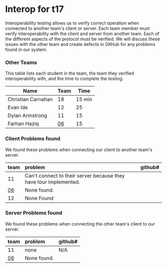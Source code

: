 # Interop for t17

Interoperability testing allows us to verify correct operation when connected to another team's client or server.
Each team member must verify interoperability with the client and server from another team.
Each of the different aspects of the protocol must be verified.
We will discuss these issues with the other team and create defects in GitHub for any problems found in our system.
 
### Other Teams

This table lists each student in the team, the team they verified interoperability with, and the time to complete the testing.

| Name | Team | Time |
| ---- | ---- | ---- |
| Christian Carnahan | 18 | 15 min |
| Evan Ide | 12 | 25 |
| Dylan Armstrong | 11 | 15 |
| Farhan Haziq | [06](https://black-bottle.cs.colostate.edu:31406) | 15 |


### Client Problems found

We found these problems when connecting our client to another team's server.

| team | problem | github# |
| :--- |  :--- | --- |
| 11 | Can't connect to their server because they have tour implemented. |  |
| [06](https://black-bottle.cs.colostate.edu:31406) | None found. |  |
| 12 | None Found | |

### Server Problems found

We found these problems when connecting the other team's client to our server.

| team |  problem | github# |
| :--- |  :--- | --- |
| 11 | none | N/A |
| [06](https://black-bottle.cs.colostate.edu:31406) | None found. |  |


